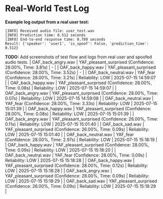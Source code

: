 # Real-World Test Log

**Example log output from a real user test:**

```
[INFO] Received audio file: user_test.wav
[INFO] Prediction time: 0.512 seconds
[INFO] End-to-end response time: 0.789 seconds
Result: {'speaker': 'user1', 'is_spoof': False, 'prediction_time': 0.512}
```

**TODO:** Add screenshots of test flow and logs from real user and spoofed audio tests. 
| OAF_back_angry.wav | YAF_pleasant_surprised (Confidence: 28.00%, Time: 3.81s) | - |
| OAF_back_happy.wav | YAF_pleasant_surprised (Confidence: 28.00%, Time: 3.52s) | - |
| OAF_back_neutral.wav | YAF_fear (Confidence: 28.00%, Time: 3.21s) | Reliability: LOW | 2025-07-15 14:59:07 |
| OAF_back_happy.wav | YAF_pleasant_surprised (Confidence: 28.00%, Time: 0.08s) | Reliability: LOW | 2025-07-15 14:59:07 |
| OAF_back_angry.wav | YAF_pleasant_surprised (Confidence: 28.00%, Time: 0.07s) | Reliability: LOW | 2025-07-15 14:59:08 |
| OAF_back_neutral.wav | YAF_fear (Confidence: 28.00%, Time: 3.33s) | Reliability: LOW | 2025-07-15 15:01:39 |
| OAF_back_happy.wav | YAF_pleasant_surprised (Confidence: 28.00%, Time: 0.08s) | Reliability: LOW | 2025-07-15 15:01:39 |
| OAF_back_angry.wav | YAF_pleasant_surprised (Confidence: 28.00%, Time: 0.11s) | Reliability: LOW | 2025-07-15 15:01:40 |
| OAF_back_sad.wav | YAF_pleasant_surprised (Confidence: 26.00%, Time: 0.09s) | Reliability: LOW | 2025-07-15 15:01:40 |
| OAF_back_neutral.wav | YAF_fear (Confidence: 28.00%, Time: 2.97s) | Reliability: LOW | 2025-07-15 15:18:19 |
| OAF_back_happy.wav | YAF_pleasant_surprised (Confidence: 28.00%, Time: 0.09s) | Reliability: LOW | 2025-07-15 15:18:20 |
| OAF_back_neutral.wav | YAF_fear (Confidence: 28.00%, Time: 0.09s) | Reliability: LOW | 2025-07-15 15:18:28 |
| OAF_back_happy.wav | YAF_pleasant_surprised (Confidence: 28.00%, Time: 0.12s) | Reliability: LOW | 2025-07-15 15:18:28 |
| OAF_back_angry.wav | YAF_pleasant_surprised (Confidence: 28.00%, Time: 0.09s) | Reliability: LOW | 2025-07-15 15:18:29 |
| OAF_back_sad.wav | YAF_pleasant_surprised (Confidence: 26.00%, Time: 0.09s) | Reliability: LOW | 2025-07-15 15:18:29 |
